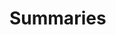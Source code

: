 # Summaries

[](https://github.com/MagmaTart/DeepLearningStudy/blob/master/Soomin/summarys/12_Backpropagation.md)
